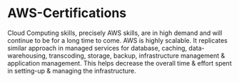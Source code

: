 # AWS-Certifications
Cloud Computing skills, precisely AWS skills, are in high demand and will continue to be for a long time to come.
AWS is highly scalable. It replicates similar approach in managed services for database, caching, data-warehousing, 
transcoding, storage, backup, infrastructure management & application management. This helps decrease the overall 
time & effort spent in setting-up & managing the infrastructure.
